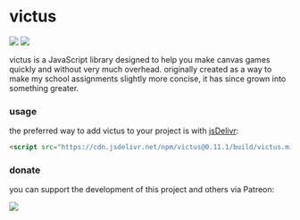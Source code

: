 # victus

<a href="https://www.npmjs.com/package/victus"><img src="https://img.shields.io/npm/v/victus" /></a>
<a href="https://bundlephobia.com/result?p=victus"><img src="https://badgen.net/bundlephobia/minzip/victus" /></a>

victus is a JavaScript library designed to help you make canvas games quickly and without very much overhead. originally created as a way to make my school assignments slightly more concise, it has since grown into something greater.

### usage
the preferred way to add victus to your project is with [jsDelivr](https://www.jsdelivr.com):

```html
<script src="https://cdn.jsdelivr.net/npm/victus@0.11.1/build/victus.min.js"></script>
```

### donate
you can support the development of this project and others via Patreon:

<a href="https://patreon.com/sporeball"><img src="https://img.shields.io/endpoint.svg?url=https%3A%2F%2Fshieldsio-patreon.herokuapp.com%2Fsporeball%2Fpledgesssss&style=for-the-badge" /></a>
